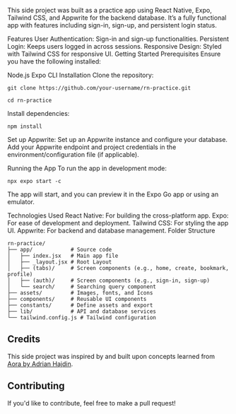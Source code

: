 This side project was built as a practice app using React Native, Expo, Tailwind CSS, and Appwrite for the backend database. It’s a fully functional app with features including sign-in, sign-up, and persistent login status.

Features
User Authentication: Sign-in and sign-up functionalities.
Persistent Login: Keeps users logged in across sessions.
Responsive Design: Styled with Tailwind CSS for responsive UI.
Getting Started
Prerequisites
Ensure you have the following installed:

Node.js
Expo CLI
Installation
Clone the repository:

`git clone https://github.com/your-username/rn-practice.git`

`cd rn-practice`

Install dependencies:

`npm install`

Set up Appwrite:
Set up an Appwrite instance and configure your database.
Add your Appwrite endpoint and project credentials in the environment/configuration file (if applicable).

Running the App
To run the app in development mode:

`npx expo start -c`

The app will start, and you can preview it in the Expo Go app or using an emulator.

Technologies Used
React Native: For building the cross-platform app.
Expo: For ease of development and deployment.
Tailwind CSS: For styling the app UI.
Appwrite: For backend and database management.
Folder Structure
```
rn-practice/
├── app/            # Source code
│   ├── index.jsx   # Main app file
│   ├── _layout.jsx # Root Layout
│   ├── (tabs)/     # Screen components (e.g., home, create, bookmark, profile)
│   ├── (auth)/     # Screen components (e.g., sign-in, sign-up)
│   └── search/     # Searching query component
├── assets/         # Images, fonts, and Icons
├── components/     # Reusable UI components
├── constants/      # Define assets and export
├── lib/            # API and database services
└── tailwind.config.js # Tailwind configuration
```


## Credits

This side project was inspired by and built upon concepts learned from [Aora by Adrian Hajdin](https://github.com/adrianhajdin/aora).


## Contributing

If you'd like to contribute, feel free to make a pull request!
